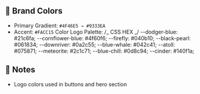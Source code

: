 ## 🎨 Brand Colors

- Primary Gradient: `#4F46E5 → #9333EA`
- Accent: `#FACC15`
  Color Logo Palette:
  /_ CSS HEX _/
  --dodger-blue: #21c6fa;
  --cornflower-blue: #4f60f6;
  --firefly: #040b10;
  --black-pearl: #061834;
  --downriver: #0a2c55;
  --blue-whale: #042c41;
  --atoll: #075871;
  --meteorite: #2c1c71;
  --blue-chill: #0d8c94;
  --cinder: #140f1a;

## 🧠 Notes

- Logo colors used in buttons and hero section
